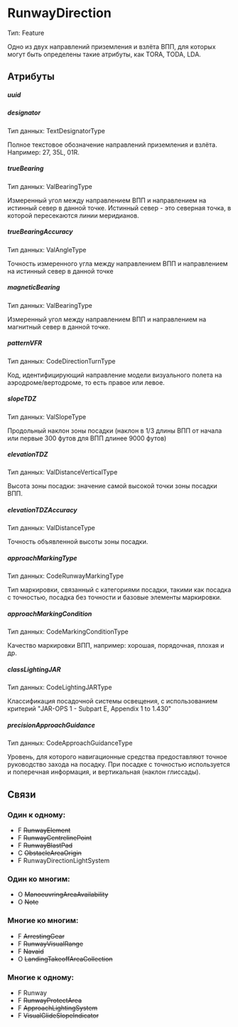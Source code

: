 RunwayDirection
===============
Тип: Feature

Одно из двух направлений приземления и взлёта ВПП, для которых могут быть определены такие атрибуты, как TORA, TODA, LDA.

## Атрибуты

##### uuid

##### designator
Тип данных: TextDesignatorType

Полное текстовое обозначение направлений приземления и взлёта.
Например: 27, 35L, 01R.

##### trueBearing
Тип данных: ValBearingType

Измеренный угол между направлением ВПП и направлением на истинный север в данной точке. Истинный север - это северная точка, в которой пересекаются линии меридианов.

##### trueBearingAccuracy
Тип данных: ValAngleType

Точность измеренного угла между направлением ВПП и направлением на истинный север в данной точке

##### magneticBearing
Тип данных: ValBearingType

Измеренный угол между направлением ВПП и направлением на магнитный север в данной точке.

##### patternVFR
Тип данных: CodeDirectionTurnType

Код, идентифицирующий направление модели визуального полета на аэродроме/вертодроме, то есть правое или левое.

##### slopeTDZ
Тип данных: ValSlopeType

Продольный наклон зоны посадки (наклон в 1/3 длины ВПП от начала или первые 300 футов для ВПП длинее 9000 футов)

##### elevationTDZ
Тип данных: ValDistanceVerticalType

Высота зоны посадки: значение самой высокой точки зоны посадки ВПП.

##### elevationTDZAccuracy
Тип данных: ValDistanceType

Точность объявленной высоты зоны посадки.

##### approachMarkingType
Тип данных: CodeRunwayMarkingType

Тип маркировки, связанный с категориями посадки, такими как посадка с точностью, посадка без точности и базовые элементы маркировки.

##### approachMarkingCondition
Тип данных: CodeMarkingConditionType

Качество маркировки ВПП, например: хорошая, порядочная, плохая и др.

##### classLightingJAR
Тип данных: CodeLightingJARType

Классификация посадочной системы освещения, с использованием критерий "JAR-OPS 1 - Subpart E, Appendix 1 to 1.430"

##### precisionApproachGuidance
Тип данных: CodeApproachGuidanceType

Уровень, для которого навигационные средства предоставляют точное руководство захода на посадку. При посадке с точностью используется и поперечная информация, и вертикальная (наклон глиссады).

## Связи

### Один к одному:

- F ~~RunwayElement~~
- F ~~RunwayCentrelinePoint~~
- F ~~RunwayBlastPad~~
- C ~~ObstacleAreaOrigin~~
- F RunwayDirectionLightSystem

### Один ко многим:

- O ~~ManoeuvringAreaAvailability~~
- O ~~Note~~

### Многие ко многим:

- F ~~ArrestingGear~~
- F ~~RunwayVisualRange~~
- F ~~Navaid~~
- O ~~LandingTakeoffAreaCollection~~

### Многие к одному:

- F Runway
- F ~~RunwayProtectArea~~
- F ~~ApproachLightingSystem~~
- F ~~VisualGlideSlopeIndicator~~
